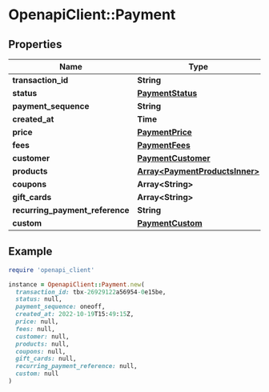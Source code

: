 # OpenapiClient::Payment

## Properties

| Name | Type | Description | Notes |
| ---- | ---- | ----------- | ----- |
| **transaction_id** | **String** |  | [optional] |
| **status** | [**PaymentStatus**](PaymentStatus.md) |  | [optional] |
| **payment_sequence** | **String** |  | [optional] |
| **created_at** | **Time** |  | [optional] |
| **price** | [**PaymentPrice**](PaymentPrice.md) |  | [optional] |
| **fees** | [**PaymentFees**](PaymentFees.md) |  | [optional] |
| **customer** | [**PaymentCustomer**](PaymentCustomer.md) |  | [optional] |
| **products** | [**Array&lt;PaymentProductsInner&gt;**](PaymentProductsInner.md) |  | [optional] |
| **coupons** | **Array&lt;String&gt;** |  | [optional] |
| **gift_cards** | **Array&lt;String&gt;** |  | [optional] |
| **recurring_payment_reference** | **String** |  | [optional] |
| **custom** | [**PaymentCustom**](PaymentCustom.md) |  | [optional] |

## Example

```ruby
require 'openapi_client'

instance = OpenapiClient::Payment.new(
  transaction_id: tbx-26929122a56954-0e15be,
  status: null,
  payment_sequence: oneoff,
  created_at: 2022-10-19T15:49:15Z,
  price: null,
  fees: null,
  customer: null,
  products: null,
  coupons: null,
  gift_cards: null,
  recurring_payment_reference: null,
  custom: null
)
```

